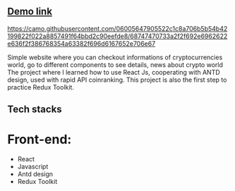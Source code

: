 
## [Demo link](https://countryapi1995.netlify.app/)
https://camo.githubusercontent.com/06005647905522c1c8a706b5b54b42199822f022a8857491f64bbd2c90eefde8/68747470733a2f2f692e6962622e636f2f386768354a63382f696d6167652e706e67

Simple website where you can checkout informations of cryptocurrencies world, go to different components to see details, news about crypto world
The project where I learned how to use React Js, cooperating with ANTD design, used with rapid API coinranking. 
This project is also the first step to practice Redux Toolkit.

## Tech stacks

# Front-end:
+ React 
+ Javascript    
+ Antd design
+ Redux Toolkit



